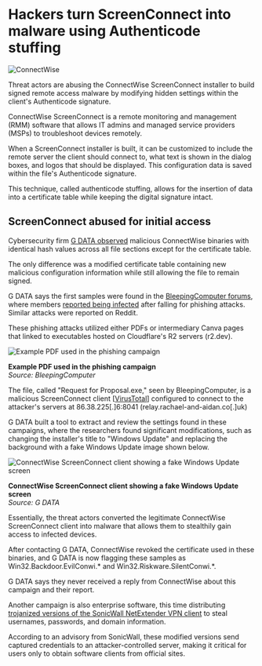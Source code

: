 # Hackers turn ScreenConnect into malware using Authenticode stuffing

![ConnectWise](https://www.bleepstatic.com/content/hl-images/2025/05/29/connectwise-logo.jpg)

Threat actors are abusing the ConnectWise ScreenConnect installer to build signed remote access malware by modifying hidden settings within the client's Authenticode signature.

ConnectWise ScreenConnect is a remote monitoring and management (RMM) software that allows IT admins and managed service providers (MSPs) to troubleshoot devices remotely.

When a ScreenConnect installer is built, it can be customized to include the remote server the client should connect to, what text is shown in the dialog boxes, and logos that should be displayed. This configuration data is saved within the file's Authenticode signature.

This technique, called authenticode stuffing, allows for the insertion of data into a certificate table while keeping the digital signature intact.

## ScreenConnect abused for initial access

Cybersecurity firm [G DATA observed](https://www.gdatasoftware.com/blog/2025/06/38218-connectwise-abuse-malware) malicious ConnectWise binaries with identical hash values across all file sections except for the certificate table.

The only difference was a modified certificate table containing new malicious configuration information while still allowing the file to remain signed.

G DATA says the first samples were found in the [BleepingComputer forums](https://www.bleepingcomputer.com/forums/t/808128/computer-taken-over-by-hacker-after-clicking-on-phisng-email/), where members [reported being infected](https://www.bleepingcomputer.com/forums/t/808282/help-remove-screenconnect-rat-infection-from-phishing-email/) after falling for phishing attacks. Similar attacks were reported on Reddit.

These phishing attacks utilized either PDFs or intermediary Canva pages that linked to executables hosted on Cloudflare's R2 servers (r2.dev).

![Example PDF used in the phishing campaign](https://www.bleepstatic.com/images/news/security/c/connectwise-screenconnect/request-for-proposal-pdf.jpg)

**Example PDF used in the phishing campaign**  
_Source: BleepingComputer_

The file, called "Request for Proposal.exe," seen by BleepingComputer, is a malicious ScreenConnect client \[[VirusTotal](https://www.virustotal.com/gui/file/26c2d341b16807d23201b058f187e44c10e38090b37f6fb43a4593bea51aadca)\] configured to connect to the attacker's servers at 86.38.225\[.\]6:8041 (relay.rachael-and-aidan.co\[.\]uk)

G DATA built a tool to extract and review the settings found in these campaigns, where the researchers found significant modifications, such as changing the installer's title to "Windows Update" and replacing the background with a fake Windows Update image shown below.

![ConnectWise ScreenConnect client showing a fake Windows Update screen](https://www.bleepstatic.com/images/news/security/c/connectwise-screenconnect/GDATA_ConnectWise_FakeUpdate%5B1%5D.jpg)

**ConnectWise ScreenConnect client showing a fake Windows Update screen**  
_Source: G DATA_

Essentially, the threat actors converted the legitimate ConnectWise ScreenConnect client into malware that allows them to stealthily gain access to infected devices.

After contacting G DATA, ConnectWise revoked the certificate used in these binaries, and G DATA is now flagging these samples as Win32.Backdoor.EvilConwi.\* and Win32.Riskware.SilentConwi.\*.

G DATA says they never received a reply from ConnectWise about this campaign and their report.

Another campaign is also enterprise software, this time distributing [trojanized versions of the SonicWall NetExtender VPN client](https://www.bleepingcomputer.com/news/security/sonicwall-warns-of-trojanized-netextender-stealing-vpn-logins/) to steal usernames, passwords, and domain information.

According to an advisory from SonicWall, these modified versions send captured credentials to an attacker-controlled server, making it critical for users only to obtain software clients from official sites.